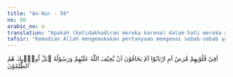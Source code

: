```yaml
---
title: "An-Nur - 50"
no: 50
arabic_no: ٥٠
translation: "Apakah (ketidakhadiran mereka karena) dalam hati mereka ada penyakit, atau (karena) mereka ragu-ragu ataukah (karena) takut kalau-kalau Allah dan Rasul-Nya berlaku zalim kepada mereka? Sebenarnya, mereka itulah orang-orang yang zalim."
tafsir: "Kemudian Allah mengemukakan pertanyaan mengenai sebab-sebab yang menjadikan orang-orang munafik itu bersifat demikian. Apakah karena memang dalam hati mereka ada penyakit sehingga mereka selalu ragu terhadap segala putusan yang merugikan mereka walaupun bukti-bukti dan dalil-dalil menguatkan putusan itu? Ataukah memang mereka pada dasarnya ragu-ragu terhadap kerasulan dan kenabian Muhammad saw. Ataukah mereka khawatir Allah dan Rasul-Nya akan berlaku zalim terhadap mereka? Itulah akhlak, tingkah laku, dan sifat-sifat mereka. Sifat-sifat orang yang telah sesat, tidak mau menerima kebenaran bila akan merugikan mereka. Itulah sifat-sifat orang-orang kafir yang telah tersesat. Mereka itulah orang-orang yang zalim yang suka merugikan orang lain dan zalim pula terhadap diri mereka sendiri."
---
```


اَفِيْ قُلُوْبِهِمْ مَّرَضٌ اَمِ ارْتَابُوْٓا اَمْ يَخَافُوْنَ اَنْ يَّحِيْفَ اللّٰهُ عَلَيْهِمْ وَرَسُوْلُهٗ ۗبَلْ اُولٰۤىِٕكَ هُمُ الظّٰلِمُوْنَ ࣖ
